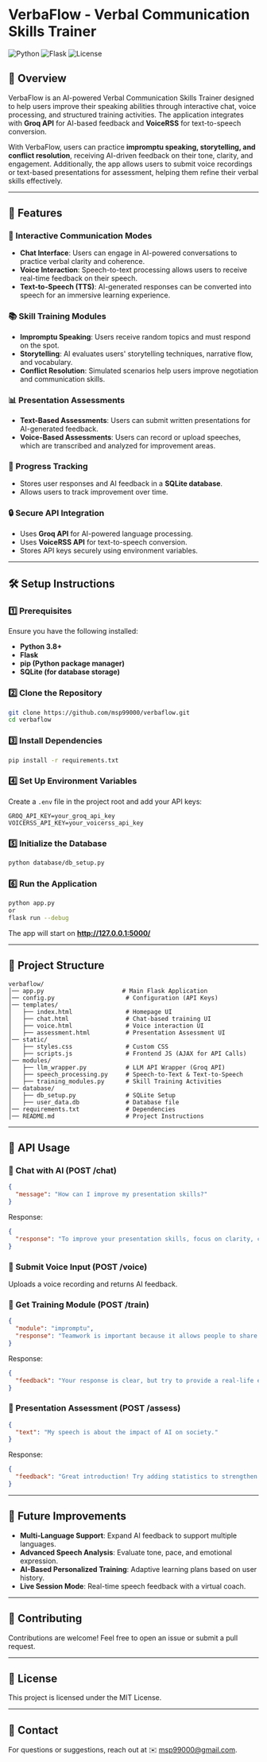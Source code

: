 # VerbaFlow - Verbal Communication Skills Trainer

![Python](https://img.shields.io/badge/python-3.11%2B-blue)
![Flask](https://img.shields.io/badge/flask-2.3-green)
![License](https://img.shields.io/badge/license-MIT-red)

## 📌 Overview
VerbaFlow is an AI-powered Verbal Communication Skills Trainer designed to help users improve their speaking abilities through interactive chat, voice processing, and structured training activities. The application integrates with **Groq API** for AI-based feedback and **VoiceRSS** for text-to-speech conversion.

With VerbaFlow, users can practice **impromptu speaking, storytelling, and conflict resolution**, receiving AI-driven feedback on their tone, clarity, and engagement. Additionally, the app allows users to submit voice recordings or text-based presentations for assessment, helping them refine their verbal skills effectively.

---
## 🚀 Features

### 🎤 Interactive Communication Modes
- **Chat Interface**: Users can engage in AI-powered conversations to practice verbal clarity and coherence.
- **Voice Interaction**: Speech-to-text processing allows users to receive real-time feedback on their speech.
- **Text-to-Speech (TTS)**: AI-generated responses can be converted into speech for an immersive learning experience.

### 📚 Skill Training Modules
- **Impromptu Speaking**: Users receive random topics and must respond on the spot.
- **Storytelling**: AI evaluates users' storytelling techniques, narrative flow, and vocabulary.
- **Conflict Resolution**: Simulated scenarios help users improve negotiation and communication skills.

### 📊 Presentation Assessments
- **Text-Based Assessments**: Users can submit written presentations for AI-generated feedback.
- **Voice-Based Assessments**: Users can record or upload speeches, which are transcribed and analyzed for improvement areas.

### 💾 Progress Tracking
- Stores user responses and AI feedback in a **SQLite database**.
- Allows users to track improvement over time.

### 🔒 Secure API Integration
- Uses **Groq API** for AI-powered language processing.
- Uses **VoiceRSS API** for text-to-speech conversion.
- Stores API keys securely using environment variables.

---
## 🛠️ Setup Instructions

### 1️⃣ Prerequisites
Ensure you have the following installed:
- **Python 3.8+**
- **Flask**
- **pip (Python package manager)**
- **SQLite (for database storage)**

### 2️⃣ Clone the Repository
```bash
git clone https://github.com/msp99000/verbaflow.git
cd verbaflow
```

### 3️⃣ Install Dependencies
```bash
pip install -r requirements.txt
```

### 4️⃣ Set Up Environment Variables
Create a `.env` file in the project root and add your API keys:
```
GROQ_API_KEY=your_groq_api_key
VOICERSS_API_KEY=your_voicerss_api_key
```

### 5️⃣ Initialize the Database
```bash
python database/db_setup.py
```

### 6️⃣ Run the Application
```bash
python app.py
or
flask run --debug
```
The app will start on **http://127.0.0.1:5000/**

---
## 📂 Project Structure
```
verbaflow/
│── app.py                      # Main Flask Application
│── config.py                    # Configuration (API Keys)
│── templates/
│   ├── index.html               # Homepage UI
│   ├── chat.html                # Chat-based training UI
│   ├── voice.html               # Voice interaction UI
│   ├── assessment.html          # Presentation Assessment UI
│── static/
│   ├── styles.css               # Custom CSS
│   ├── scripts.js               # Frontend JS (AJAX for API Calls)
│── modules/
│   ├── llm_wrapper.py           # LLM API Wrapper (Groq API)
│   ├── speech_processing.py     # Speech-to-Text & Text-to-Speech
│   ├── training_modules.py      # Skill Training Activities
│── database/
│   ├── db_setup.py              # SQLite Setup
│   ├── user_data.db             # Database file
│── requirements.txt             # Dependencies
│── README.md                    # Project Instructions
```

---
## 📜 API Usage

### 🔹 Chat with AI (POST /chat)
```json
{
  "message": "How can I improve my presentation skills?"
}
```
Response:
```json
{
  "response": "To improve your presentation skills, focus on clarity, confidence, and structured delivery. Avoid filler words and maintain eye contact."
}
```

### 🔹 Submit Voice Input (POST /voice)
Uploads a voice recording and returns AI feedback.

### 🔹 Get Training Module (POST /train)
```json
{
  "module": "impromptu",
  "response": "Teamwork is important because it allows people to share ideas."
}
```
Response:
```json
{
  "feedback": "Your response is clear, but try to provide a real-life example for better engagement."
}
```

### 🔹 Presentation Assessment (POST /assess)
```json
{
  "text": "My speech is about the impact of AI on society."
}
```
Response:
```json
{
  "feedback": "Great introduction! Try adding statistics to strengthen your argument."
}
```

---
## 🚀 Future Improvements
- **Multi-Language Support**: Expand AI feedback to support multiple languages.
- **Advanced Speech Analysis**: Evaluate tone, pace, and emotional expression.
- **AI-Based Personalized Training**: Adaptive learning plans based on user history.
- **Live Session Mode**: Real-time speech feedback with a virtual coach.

---
## 🤝 Contributing
Contributions are welcome! Feel free to open an issue or submit a pull request.

---
## 📜 License
This project is licensed under the MIT License.

---
## 📩 Contact
For questions or suggestions, reach out at ✉️ [msp99000@gmail.com](mailto:msp99000@gmail.com).
